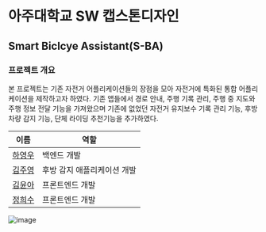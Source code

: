 # 아주대학교 SW 캡스톤디자인
## Smart Biclcye Assistant(S-BA)


### 프로젝트 개요
본 프로젝트는 기존 자전거 어플리케이션들의 장점을 모아 자전거에 특화된 통합 어플리케이션을 제작하고자 하였다. 기존 앱들에서 경로 안내, 주행 기록 관리, 주행 중 지도와 주행 정보 전달 기능을 가져왔으며 기존에 없었던 자전거 유지보수 기록 관리 기능, 후방 차량 감지 기능, 단체 라이딩 추천기능을 추가하였다.



| 이름   | 역할                          |
|--------|-------------------------------|
| [하영우](https://github.com/ywha0929) | 백엔드 개발                  |
| [김주영](https://github.com/kimjuyoung00) | 후방 감지 애플리케이션 개발 |
| [김윤아](https://github.com/anttiey)   | 프론트엔드 개발              |
| [정희수](https://github.com/heeeeee0129) | 프론트엔드 개발              |




![image](https://github.com/Smart-Bicycle-Assistant/sba_frontend_web/assets/86648265/8f8ec020-de8f-4927-b986-1b4284a2aa8e)



